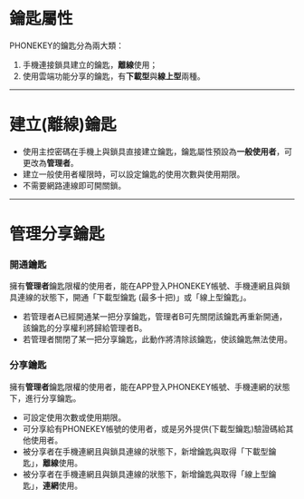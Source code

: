 # 鑰匙屬性

PHONEKEY的鑰匙分為兩大類：

1. 手機連接鎖具建立的鑰匙，**離線**使用；
2. 使用雲端功能分享的鑰匙，有**下載型**與**線上型**兩種。

---

# 建立\(離線\)鑰匙

* 使用主控密碼在手機上與鎖具直接建立鑰匙，鑰匙屬性預設為**一般使用者**，可更改為**管理者**。
* 建立一般使用者權限時，可以設定鑰匙的使用次數與使用期限。
* 不需要網路連線即可開關鎖。

---

# 管理分享鑰匙

### 開通鑰匙

擁有**管理者**鑰匙限權的使用者，能在APP登入PHONEKEY帳號、手機連網且與鎖具連線的狀態下，開通「下載型鑰匙 \(最多十把\)」或「線上型鑰匙」。

* 若管理者A已經開通某一把分享鑰匙，管理者B可先關閉該鑰匙再重新開通，該鑰匙的分享權利將歸給管理者B。
* 若管理者關閉了某一把分享鑰匙，此動作將清除該鑰匙，使該鑰匙無法使用。

### 分享鑰匙

擁有**管理者**鑰匙限權的使用者，能在APP登入PHONEKEY帳號、手機連網的狀態下，進行分享鑰匙。

* 可設定使用次數或使用期限。
* 可分享給有PHONEKEY帳號的使用者，或是另外提供\(下載型鑰匙\)驗證碼給其他使用者。
* 被分享者在手機連網且與鎖具連線的狀態下，新增鑰匙與取得「下載型鑰匙」，**離線**使用。
* 被分享者在手機連網且與鎖具連線的狀態下，新增鑰匙與取得「線上型鑰匙」，**連網**使用。



